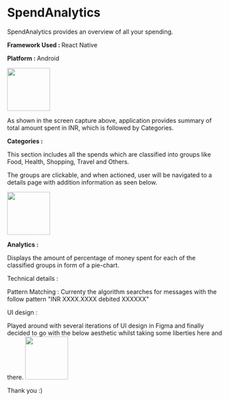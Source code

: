 # SpendAnalytics
SpendAnalytics provides an overview of all your spending.

<b>Framework Used : </b>React Native 

<b>Platform : </b>Android

<img src="https://user-images.githubusercontent.com/46014247/148705545-3fdeb87d-860e-49b3-be22-a96d28c57d6d.png" width="100">


As shown in the screen capture above, application provides summary of total amount spent in INR, which is followed by Categories.

<b>Categories : </b>

This section includes all the spends which are classified into groups like Food, Health, Shopping, Travel and Others.

The groups are clickable, and when actioned, user  will be navigated to a details page with addition information as seen below.

<img src="https://user-images.githubusercontent.com/46014247/148705716-cc0904e4-74de-48f9-b09e-e9fdf6f2fc31.png" width="100">

<b>Analytics : </b>

Displays the amount of percentage of money spent for each of the classified groups in form of a pie-chart.


Technical details : 

Pattern Matching : Currenty the algorithm searches for messages with the follow pattern "INR XXXX.XXXX debited XXXXXX"



UI design : 

Played around with several iterations of UI design in Figma and finally decided to go with the below aesthetic whilst taking some liberties here and there.
<img src="https://user-images.githubusercontent.com/46014247/148706103-87b90af0-97ed-495a-bb45-cefecf1f9750.png" width="100">


Thank you :)

